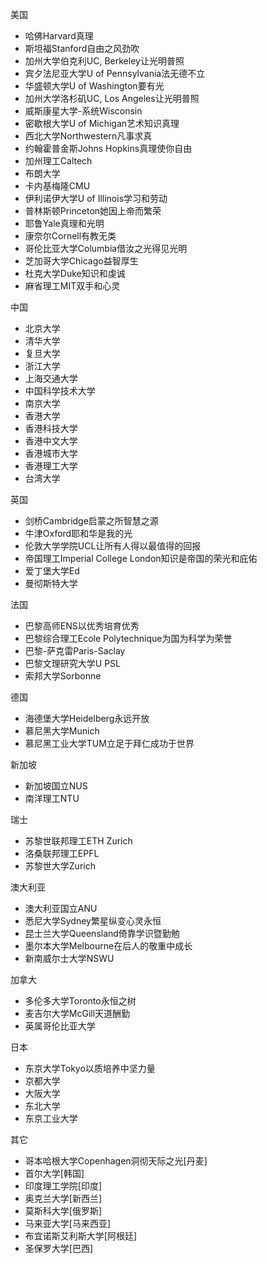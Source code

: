 美国
- 哈佛Harvard真理
- 斯坦福Stanford自由之风劲吹
- 加州大学伯克利UC, Berkeley让光明普照
- 宾夕法尼亚大学U of Pennsylvania法无德不立
- 华盛顿大学U of Washington要有光
- 加州大学洛杉矶UC, Los Angeles让光明普照
- 威斯康星大学-系统Wisconsin
- 密歇根大学U of Michigan艺术知识真理
- 西北大学Northwestern凡事求真
- 约翰霍普金斯Johns Hopkins真理使你自由
- 加州理工Caltech
- 布朗大学
- 卡内基梅隆CMU
- 伊利诺伊大学U of Illinois学习和劳动
- 普林斯顿Princeton她因上帝而繁荣
- 耶鲁Yale真理和光明
- 康奈尔Cornell有教无类
- 哥伦比亚大学Columbia借汝之光得见光明
- 芝加哥大学Chicago益智厚生
- 杜克大学Duke知识和虔诚
- 麻省理工MIT双手和心灵

中国
- 北京大学
- 清华大学
- 复旦大学
- 浙江大学
- 上海交通大学
- 中国科学技术大学
- 南京大学
- 香港大学
- 香港科技大学
- 香港中文大学
- 香港城市大学
- 香港理工大学
- 台湾大学

英国
- 剑桥Cambridge启蒙之所智慧之源
- 牛津Oxford耶和华是我的光
- 伦敦大学学院UCL让所有人得以最值得的回报
- 帝国理工Imperial College London知识是帝国的荣光和庇佑
- 爱丁堡大学Ed
- 曼彻斯特大学

法国
- 巴黎高师ENS以优秀培育优秀
- 巴黎综合理工Ecole Polytechnique为国为科学为荣誉
- 巴黎-萨克雷Paris-Saclay
- 巴黎文理研究大学U PSL
- 索邦大学Sorbonne

德国
- 海德堡大学Heidelberg永远开放
- 慕尼黑大学Munich
- 慕尼黑工业大学TUM立足于拜仁成功于世界

新加坡
- 新加坡国立NUS
- 南洋理工NTU

瑞士
- 苏黎世联邦理工ETH Zurich
- 洛桑联邦理工EPFL
- 苏黎世大学Zurich

澳大利亚
- 澳大利亚国立ANU
- 悉尼大学Sydney繁星纵变心灵永恒
- 昆士兰大学Queensland倚靠学识暨勤勉
- 墨尔本大学Melbourne在后人的敬重中成长
- 新南威尔士大学NSWU

加拿大
- 多伦多大学Toronto永恒之树
- 麦吉尔大学McGill天道酬勤
- 英属哥伦比亚大学

日本
- 东京大学Tokyo以质培养中坚力量
- 京都大学
- 大阪大学
- 东北大学
- 东京工业大学

其它
- 哥本哈根大学Copenhagen洞彻天际之光[丹麦]
- 首尔大学[韩国]
- 印度理工学院[印度]
- 奥克兰大学[新西兰]
- 莫斯科大学[俄罗斯]
- 马来亚大学[马来西亚]
- 布宜诺斯艾利斯大学[阿根廷]
- 圣保罗大学[巴西]
